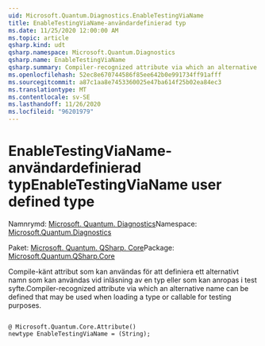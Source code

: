 ```yaml
---
uid: Microsoft.Quantum.Diagnostics.EnableTestingViaName
title: EnableTestingViaName-användardefinierad typ
ms.date: 11/25/2020 12:00:00 AM
ms.topic: article
qsharp.kind: udt
qsharp.namespace: Microsoft.Quantum.Diagnostics
qsharp.name: EnableTestingViaName
qsharp.summary: Compiler-recognized attribute via which an alternative name can be defined that may be used when loading a type or callable for testing purposes.
ms.openlocfilehash: 52ec8e670744586f85ee642b0e991734ff91afff
ms.sourcegitcommit: a87c1aa8e7453360025e47ba614f25b02ea84ec3
ms.translationtype: MT
ms.contentlocale: sv-SE
ms.lasthandoff: 11/26/2020
ms.locfileid: "96201979"
---
```

# <a name="enabletestingvianame-user-defined-type"></a><span data-ttu-id="7e0e8-102">EnableTestingViaName-användardefinierad typ</span><span class="sxs-lookup"><span data-stu-id="7e0e8-102">EnableTestingViaName user defined type</span></span>

<span data-ttu-id="7e0e8-103">Namnrymd: [Microsoft. Quantum. Diagnostics](xref:Microsoft.Quantum.Diagnostics)</span><span class="sxs-lookup"><span data-stu-id="7e0e8-103">Namespace: [Microsoft.Quantum.Diagnostics](xref:Microsoft.Quantum.Diagnostics)</span></span>

<span data-ttu-id="7e0e8-104">Paket: [Microsoft. Quantum. QSharp. Core](https://nuget.org/packages/Microsoft.Quantum.QSharp.Core)</span><span class="sxs-lookup"><span data-stu-id="7e0e8-104">Package: [Microsoft.Quantum.QSharp.Core](https://nuget.org/packages/Microsoft.Quantum.QSharp.Core)</span></span>


<span data-ttu-id="7e0e8-105">Compile-känt attribut som kan användas för att definiera ett alternativt namn som kan användas vid inläsning av en typ eller som kan anropas i test syfte.</span><span class="sxs-lookup"><span data-stu-id="7e0e8-105">Compiler-recognized attribute via which an alternative name can be defined that may be used when loading a type or callable for testing purposes.</span></span>

```qsharp

@ Microsoft.Quantum.Core.Attribute()
newtype EnableTestingViaName = (String);
```


